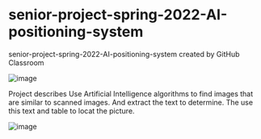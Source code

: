 # senior-project-spring-2022-AI-positioning-system
senior-project-spring-2022-AI-positioning-system created by GitHub Classroom

![image](https://user-images.githubusercontent.com/72994790/155942737-dd6101bf-0149-4948-a8da-c893bec73347.png)

Project describes
Use Artificial Intelligence algorithms to find images that are similar to scanned images. And extract the text to determine. The use this text and table to locat the picture.



![image](https://user-images.githubusercontent.com/72994790/155926459-9816875a-93bd-442a-a118-edb4be6c404b.png)
